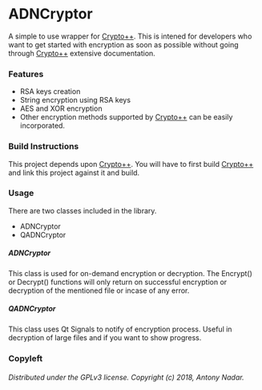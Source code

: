 # ADNCryptor

A simple to use wrapper for [Crypto++](https://github.com/weidai11/cryptopp). This is intened for developers who want to get started with encryption as soon as possible without going through [Crypto++](https://github.com/weidai11/cryptopp) extensive documentation.

### Features
- RSA keys creation
- String encryption using RSA keys
- AES and XOR encryption
- Other encryption methods supported by [Crypto++](https://github.com/weidai11/cryptopp) can be easily incorporated.

### Build Instructions

This project depends upon [Crypto++](https://github.com/weidai11/cryptopp). You will have to first build [Crypto++](https://github.com/weidai11/cryptopp) and link this project against it and build.

### Usage

There are two classes included in the library.
- ADNCryptor
- QADNCryptor

##### ADNCryptor
This class is used for on-demand encryption or decryption. The Encrypt() or Decrypt() functions will only return on successful encryption or decryption of the mentioned file or incase of any error.

##### QADNCryptor
This class uses Qt Signals to notify of encryption process. Useful in decryption of large files and if you want to show progress.


### Copyleft
###### Distributed under the GPLv3 license. Copyright (c) 2018, Antony Nadar.

